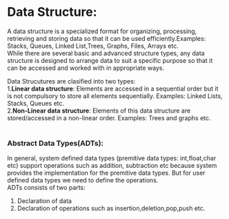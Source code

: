 # Data Structure:
A data structure is a specialized format for organizing, processing, retrieving and storing data so that it can be used efficiently.Examples: Stacks, Queues, Linked List,Trees, Graphs, Files, Arrays etc. <br>
While there are several basic and advanced structure types, any data structure is designed to arrange data to suit a specific purpose so that it can be accessed and worked with in appropriate ways. <br>

Data Strucutures are clasified into two types:<br>
  1.<b>Linear data structure</b>: Elements are accessed in a sequential order but it is not compulsory to store all elements sequentially. Examples: Linked Lists, Stacks, Queues etc.<br>
  2.<b>Non-Linear data structure</b>: Elements of this data structure are stored/accessed in a non-linear order. Examples: Trees and graphs etc.
<br><br>
### Abstract Data Types(ADTs):
In general, system defined data types (premitive data types: int,float,char etc) support operations such as addition, subtraction etc because system provides the implementation for the premitive data types. But for user defined data types we need to define the operations.<br>
ADTs consists of two parts:<br>
1. Declaration of data
2. Declaration of operations such as insertion,deletion,pop,push etc.
 
